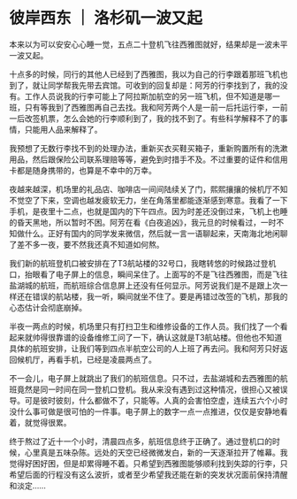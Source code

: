 # 彼岸西东 ｜ 洛杉矶一波又起

本来以为可以安安心心睡一觉，五点二十登机飞往西雅图就好，结果却是一波未平一波又起。

十点多的时候，同行的其他人已经到了西雅图，我以为自己的行李跟着那班飞机也到了，就让同学帮我先带去宾馆。可收到的回复却是：阿芳的行李找到了，我的没有。工作人员说我的行李可能上了阿拉斯加航空的另一班飞机，但不知道是哪一班，只有等我到了西雅图再自己去找。我和阿芳两个人是一前一后托运行李，一前一后改签机票，怎么会她的行李顺利到了，我的找不到了。有些科学解释不了的事情，只能用人品来解释了。

我预想了无数行李找不到的处理办法，重新买衣买鞋买箱子，重新购置所有的洗漱用品，然后跟保险公司联系理赔等等，避免到时措手不及。不过重要的证件和信用卡都是随身携带的，也算是不幸中的万幸。

夜越来越深，机场里的礼品店、咖啡店一间间陆续关了门，熙熙攘攘的候机厅不知不觉空了下来，空调也越发疲软无力，坐在角落里都能逐渐感到寒意。我看了一下手机，是夜里十二点，也就是国内的下午四点。因为时差还没倒过来，飞机上也睡的昏天黑地，所以暂时不困。阿芳在看《白夜追凶》，我元旦的时候看过，一时不知做什么。正好有国内的同学发来微信，然后就一言一语聊起来，天南海北地闲聊了差不多一夜，要不然我还真不知道如何熬。

我们新的航班登机口被安排在了T3航站楼的32号口，我瞎转悠的时候路过登机口，抬眼看了电子屏上的信息，瞬间呆住了。上面写的不是飞往西雅图，而是飞往盐湖城的航班，而航班综合信息屏上还没有任何显示。阿芳说我们是不是跟上次一样还在错误的航站楼，我一听，瞬间就坐不住了。要是再错过改签的飞机，那我的心态估计会彻底崩掉。


半夜一两点的时候，机场里只有打扫卫生和维修设备的工作人员。我们找了一个看起来就帅得很靠谱的设备维修工问了一下，确认这就是T3航站楼。但他也不知道具体的航班安排，让我们等到四点半航空公司的人上班了再去问。我和阿芳只好返回候机厅，再看手机，已经是凌晨两点了。


不一会儿，电子屏上就跳出了我们的航班信息。只不过，去盐湖城和去西雅图的航班竟然是同一时间在同一登机口登机。我从来没有遇到过这种情况，很担心又被误导。可是彼时彼刻，什么都做不了，只能等。人真的会害怕空虚，连续五六个小时没什么事可做是很可怕的一件事。电子屏上的数字一点一点推进，仅仅是安静地看着，就觉得很累。


终于熬过了近十一个小时，清晨四点多，航班信息终于正确了。通过登机口的时候，心里真是五味杂陈。远处的天空已经微微发白，新的一天逐渐拉开了帷幕。我觉得好困好困，但是却累得睡不着。只希望到西雅图能够顺利找到失踪的行李，只希望后面的行程没有这么波折，或者至少希望我还能在新的突发状况面前保持清醒和淡定……

